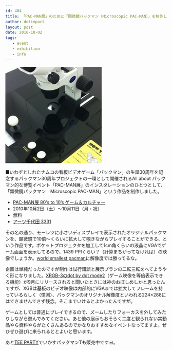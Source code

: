 ```yaml
---
id: 404
title: 「PAC-MAN展」のために「顕微鏡パックマン（Microscopic PAC-MAN）」を制作しました
author: dotimpact
layout: post
date: 2010-10-02
tags:
   - event
   - exhibition
   - info
---
```

<img class="img_R" src="/hexo/images/wp-content/uploads/2010/10/IMG_0284.jpg" alt="IMG_0284.jpg" border="0" width="300" height="300" />

■いわずとしれたナムコの看板ビデオゲーム「パックマン」の生誕30周年を記念するパックマン30周年プロジェクトの一環として開催されるAll about パックマン的な博覧イベント「PAC-MAN展」のインスタレーションのひとつとして、「顕微鏡パックマン　Microscopic PAC-MAN」という作品を制作しました。

  * [PAC-MAN展 80&#8217;s to 10&#8217;s ゲーム＆カルチャー][1]
  * 2010年10月2日（土）〜10月11日（月・祝）
  * 無料
  * [アーツ千代田 3331][2]

その名の通り、モーレツに小さいディスプレイで表示されたオリジナルパックマンを、顕微鏡で10倍〜くらいに拡大して覗きながらプレイすることができる、という作品です。ポケットプロジェクタを加工して1cm角くらいの液晶にVGAでゲーム画面を表示してるので、1439 PPIくらい？（計算まちがってなければ）の映像でしょうか。[world smallest pacman][3]に解像度では勝ってるな。

企画は単純だったのですが制作は試行錯誤と展示プランの二転三転をへてようやく形になりました。[XRGB-3のdot by dot mode2][4]（ゲーム映像を等倍表示できる機能）が9月にリリースされると聞いたときには神のおぼしめしかと思ったんですが、XGBは基板のビデオ映像は内部的にVGAまでは拡大してフレームを持っているらしく（憶測）、パックマンのオリジナル解像度といわれる224×288にはできませんできず残念。そこまでいけるとよかったんですが。

ゲームとしては普通にプレイできるので、ズームしたりフォーカスを外してみたりしながら遊んでみてください。あと他の展示もおそらく二度と観られない実動品やら資料やらがたくさんあるのでかなりおすすめなイベントなってますよ。ぜひぜひ遊びに来られるととよいと思います。

あと[TEE PARTY][5]でいかすパックマンTも販売中ですヨ。 

<div style="float:left;">
</div>

<div style="float:left;">
</div>

<div style="float:left;">
</div>

 [1]: http://pacman.com/ja/exhibition/index.html
 [2]: http://www.3331.jp/
 [3]: http://www.guimp.com/pacman_flash.html
 [4]: http://www.micomsoft.co.jp/cgi-bin/develop/diary.cgi?no=11
 [5]: https://teeparty.jp/
